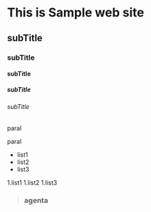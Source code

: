 # This is Sample web site
## subTitle
### subTitle
#### subTitle
##### subTitle
###### subTitle

paral

paral

- list1
- list2
- list3

1.list1
1.list2
1.list3

>### agenta